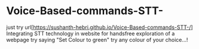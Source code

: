 # Voice-Based-commands-STT-
just try url[https://sushanth-hebri.github.io/Voice-Based-commands-STT-/]
Integrating STT technology in website for handsfree exploration of a webpage
try saying "Set Colour to green" 
try any colour of your choice...!
